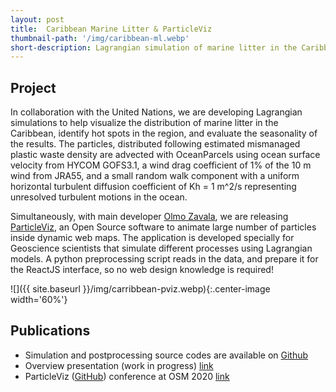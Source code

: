```yaml
---
layout: post
title:  Caribbean Marine Litter & ParticleViz
thumbnail-path: '/img/caribbean-ml.webp'
short-description: Lagrangian simulation of marine litter in the Caribbean.
---
```


<!-- ## Problem -->

## Project

In collaboration with the United Nations, we are developing Lagrangian simulations to help visualize the distribution of marine litter in the Caribbean, identify hot spots in the region, and evaluate the seasonality of the results. The particles, distributed following estimated mismanaged plastic waste density are advected with OceanParcels using ocean surface velocity from HYCOM GOFS3.1, a wind drag coefficient of 1% of the 10 m wind from JRA55, and a small random walk component with a uniform horizontal turbulent diffusion coefficient of Kh = 1 m^2/s representing unresolved turbulent motions in the ocean.

Simultaneously, with main developer [Olmo Zavala](https://olmozavala.com/), we are releasing [ParticleViz](https://olmozavala.github.io/particleviz/), an Open Source software to animate large number of particles inside dynamic web maps. The application is developed specially for Geoscience scientists that simulate different processes using Lagrangian models. A python preprocessing script reads in the data, and prepare it for the ReactJS interface, so no web design knowledge is required!

![]({{ site.baseurl }}/img/carribbean-pviz.webp){:.center-image width='60%'}

## Publications

- Simulation and postprocessing source codes are available on [Github](https://github.com/philippemiron/marine-litter-caribbean)
- Overview presentation (work in progress) [link](https://bit.ly/carrlitter)
- ParticleViz ([GitHub](https://github.com/olmozavala/particleviz)) conference at OSM 2020 [link](https://www.youtube.com/watch?v=7Xk0DxRMPjQ&t=289s)
